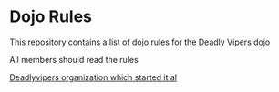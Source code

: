 Dojo Rules
==========

This repository contains a list of dojo rules for the Deadly Vipers dojo

All members should read the rules

[Deadlyvipers organization which started it al](https://github.com/deadlyvipers)
